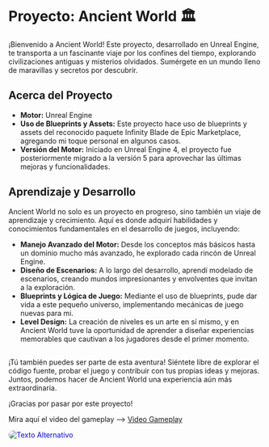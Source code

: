 # Proyecto: Ancient World 🏛️

¡Bienvenido a Ancient World! Este proyecto, desarrollado en Unreal Engine, te transporta a un fascinante viaje por los confines del tiempo, explorando civilizaciones antiguas y misterios olvidados. Sumérgete en un mundo lleno de maravillas y secretos por descubrir.

## Acerca del Proyecto
- **Motor:** Unreal Engine
- **Uso de Blueprints y Assets:** Este proyecto hace uso de blueprints y assets del reconocido paquete Infinity Blade de Epic Marketplace, agregando mi toque personal en algunos casos.
- **Versión del Motor:** Iniciado en Unreal Engine 4, el proyecto fue posteriormente migrado a la versión 5 para aprovechar las últimas mejoras y funcionalidades.

## Aprendizaje y Desarrollo
Ancient World no solo es un proyecto en progreso, sino también un viaje de aprendizaje y crecimiento. Aquí es donde adquirí habilidades y conocimientos fundamentales en el desarrollo de juegos, incluyendo:
- **Manejo Avanzado del Motor:** Desde los conceptos más básicos hasta un dominio mucho más avanzado, he explorado cada rincón de Unreal Engine.
- **Diseño de Escenarios:** A lo largo del desarrollo, aprendí modelado de escenarios, creando mundos impresionantes y envolventes que invitan a la exploración.
- **Blueprints y Lógica de Juego:** Mediante el uso de blueprints, pude dar vida a este pequeño universo, implementando mecánicas de juego nuevas para mi.
- **Level Design:** La creación de niveles es un arte en sí mismo, y en Ancient World tuve la oportunidad de aprender a diseñar experiencias memorables que cautivan a los jugadores desde el primer momento.

##
¡Tú también puedes ser parte de esta aventura! Siéntete libre de explorar el código fuente, probar el juego y contribuir con tus propias ideas y mejoras. Juntos, podemos hacer de Ancient World una experiencia aún más extraordinaria.

¡Gracias por pasar por este proyecto!

Mira aquí el video del gameplay --> [Video Gameplay](https://drive.google.com/file/d/1m82WCmBPYridsykJsdm_j_PRBNVpF-DM/view?usp=sharing)

<img src="https://github.com/Zhea606/Unreal_Engine-Ancient-World/assets/69162988/ebcea231-cd55-4f89-af8e-ddb0f6ac0745" alt="Texto Alternativo" style="border-radius: 20px;color: blue">




